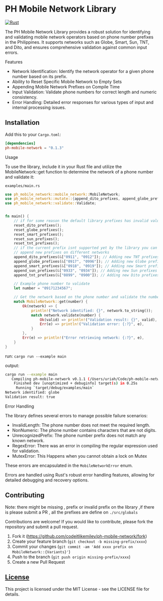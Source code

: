 # PH Mobile Network Library

[![Rust](https://github.com/codeitlikemiley/ph-mobile-network/actions/workflows/rust.yml/badge.svg)](https://github.com/codeitlikemiley/ph-mobile-network/actions/workflows/rust.yml)

The PH Mobile Network Library provides a robust solution for identifying and validating mobile network operators based on phone number prefixes in the Philippines. It supports networks such as Globe, Smart, Sun, TNT, and Dito, and ensures comprehensive validation against common input errors.

Features

- Network Identification: Identify the network operator for a given phone number based on its prefix.
- Ability to Reset Specific Mobile Network to Empty Sets
- Appending Mobile Network Prefixes on Compile Time
- Input Validation: Validate phone numbers for correct length and numeric consistency.
- Error Handling: Detailed error responses for various types of input and internal processing issues.


## Installation

Add this to your `Cargo.toml`:

```toml
[dependencies]
ph-mobile-network = "0.1.3"
```


Usage

To use the library, include it in your Rust file and utilize the MobileNetwork::get function to determine the network of a phone number and validate it:

`examples/main.rs`

```rust
use ph_mobile_network::mobile_network::MobileNetwork;
use ph_mobile_network::mutate::{append_dito_prefixes, append_globe_prefixes, append_smart_prefixes, append_sun_prefixes, append_tnt_prefixes, reset_dito_prefixes, reset_globe_prefixes, reset_smart_prefixes, reset_sun_prefixes, reset_tnt_prefixes};
use ph_mobile_network::validate::Validate;


fn main() {
    // if for some reason the default library prefixes has invalid values you can always reset it
    reset_dito_prefixes();
    reset_globe_prefixes();
    reset_smart_prefixes();
    reset_sun_prefixes();
    reset_tnt_prefixes();
    // if the current prefix isnt supported yet by the library you can always append it on compile time
    // append new prefixes on different networks
    append_dito_prefixes(&["0911", "0912"]); // Adding new TNT prefixes
    append_globe_prefixes(&["0917", "0996"]); // Adding new Globe prefixes
    append_smart_prefixes(&["0918", "0919"]); // Adding new Smart prefixes
    append_sun_prefixes(&["0933", "0934"]); // Adding new Sun prefixes
    append_tnt_prefixes(&["0899", "0900"]); // Adding new Dito prefixes

    // Example phone number to validate
    let number = "09171234567";

    // Get the network based on the phone number and validate the number
    match MobileNetwork::get(number) {
        Ok(network) => {
            println!("Network identified: {}", network.to_string());
            match network.validate(number) {
                Ok(valid) => println!("Validation result: {}", valid),
                Err(e) => println!("Validation error: {:?}", e),
            }
        },
        Err(e) => println!("Error retrieving network: {:?}", e),
    }
}
```

run: `cargo run --example main`

output:

```sh
cargo run --example main
   Compiling ph-mobile-network v0.1.1 (/Users/uriah/Code/ph-mobile-network)
    Finished dev [unoptimized + debuginfo] target(s) in 0.25s
     Running `target/debug/examples/main`
Network identified: globe
Validation result: true
```

Error Handling

The library defines several errors to manage possible failure scenarios:

- InvalidLength: The phone number does not meet the required length.
- NonNumeric: The phone number contains characters that are not digits.
- UnrecognizedPrefix: The phone number prefix does not match any known network.
- RegexError: There was an error in compiling the regular expression used for validation.
- MutexError: This Happens when you cannot obtain a lock on Mutex

These errors are encapsulated in the `MobileNetworkError` enum.

Errors are handled using Rust's robust error handling features, allowing for detailed debugging and recovery options.

## Contributing

Note: there might be missing , prefix or invalid prefix on the library ,if there is please submit a PR , all the prefixes are define on `./src/globals`

Contributions are welcome! If you would like to contribute, please fork the repository and submit a pull request.

1. Fork it (https://github.com/codeitlikemiley/ph-mobile-network/fork)
2. Create your feature branch (`git checkout -b missing-prefix/xxxx`)
3. Commit your changes (`git commit -am 'Add xxxx prefix on MobileNetwork::{Variants}'`)
4. Push to the branch (`git push origin missing-prefix/xxxx`)
5. Create a new Pull Request

## [License](./LICENSE)

This project is licensed under the MIT License - see the LICENSE file for details.

